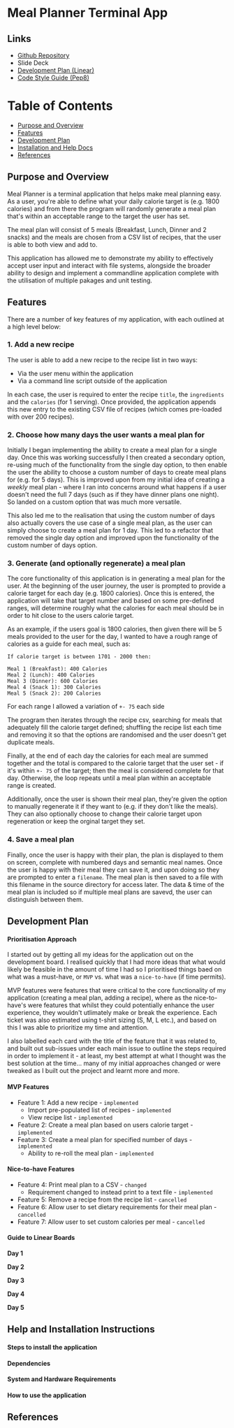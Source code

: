 # Meal Planner Terminal App

## Links
* [Github Repository](https://github.com/kvtrice/meal-planner)
* Slide Deck
* [Development Plan (Linear)](https://linear.app/kats-workspace/join/88596d7e69b639b4a651783417b35e23?s=4)
* [Code Style Guide (Pep8)](https://peps.python.org/pep-0008/#documentation-strings)

# Table of Contents
* [Purpose and Overview](#purpose-and-overview)
* [Features](#features)
* [Development Plan](#development-plan)
* [Installation and Help Docs](#help-and-installation-instructions)
* [References](#references)

## Purpose and Overview
Meal Planner is a terminal application that helps make meal planning easy. As a user, you're able to define what your daily calorie target is (e.g. 1800 calories) and from there the program will randomly generate a meal plan that's within an acceptable range to the target the user has set. 

The meal plan will consist of 5 meals (Breakfast, Lunch, Dinner and 2 snacks) and the meals are chosen from a CSV list of recipes, that the user is able to both view and add to.

This application has allowed me to demonstrate my ability to effectively accept user input and interact with file systems, alongside the broader ability to design and implement a commandline application complete with the utilisation of multiple pakages and unit testing.

## Features
There are a number of key features of my application, with each outlined at a high level below:

### 1. Add a new recipe

The user is able to add a new recipe to the recipe list in two ways:
* Via the user menu within the application
* Via a command line script outside of the application

In each case, the user is required to enter the recipe `title`, the `ingredients` and the `calories` (for 1 serving). Once provided, the application appends this new entry to the existing CSV file of recipes (which comes pre-loaded with over 200 recipes).

### 2. Choose how many days the user wants a meal plan for

Initially I began implementing the ability to create a meal plan for a single day. Once this was working successfully I then created a secondary option, re-using much of the functionality from the single day option, to then enable the user the ability to choose a custom number of days to create meal plans for (e.g. for 5 days). This is improved upon from my initial idea of creating a _weekly_ meal plan - where I ran into concerns around what happens if a user doesn't need the full 7 days (such as if they have dinner plans one night). So landed on a custom option that was much more versatile. 

This also led me to the realisation that using the custom number of days also actually covers the use case of a single meal plan, as the user can simply choose to create a meal plan for 1 day. This led to a refactor that removed the single day option and improved upon the functionality of the custom number of days option. 

### 3. Generate (and optionally regenerate) a meal plan

The core functionality of this application is in generating a meal plan for the user. At the beginning of the user journey, the user is prompted to provide a calorie target for each day (e.g. 1800 calories). Once this is entered, the application will take that target number and based on some pre-defined ranges, will determine roughly what the calories for each meal should be in order to hit close to the users calorie target.

As an example, if the users goal is 1800 calories, then given there will be 5 meals provided to the user for the day, I wanted to have a rough range of calories as a guide for each meal, such as:

```
If calorie target is between 1701 - 2000 then:

Meal 1 (Breakfast): 400 Calories
Meal 2 (Lunch): 400 Calories
Meal 3 (Dinner): 600 Calories
Meal 4 (Snack 1): 300 Calories
Meal 5 (Snack 2): 200 Calories
```

For each range I allowed a variation of `+- 75` each side

The program then iterates through the recipe csv, searching for meals that adequately fill the calorie target defined; shuffling the recipe list each time and removing it so that the options are randomised and the user doesn't get duplicate meals.

Finally, at the end of each day the calories for each meal are summed together and the total is compared to the calorie target that the user set - if it's within `+- 75` of the target; then the meal is considered complete for that day. Otherwise, the loop repeats until a meal plan within an acceptable range is created.

Additionally, once the user is shown their meal plan, they're given the option to manually regenerate it if they want to (e.g. if they don't like the meals). They can also optionally choose to change their calorie target upon regeneration or keep the orginal target they set.


### 4. Save a meal plan

Finally, once the user is happy with their plan, the plan is displayed to them on screen, complete with numbered days and semantic meal names. Once the user is happy with their meal they can save it, and upon doing so they are prompted to enter a `filename`. The meal plan is then saved to a file with this filename in the source directory for access later. The data & time of the meal plan is included so if multiple meal plans are savevd, the user can distinguish between them.

## Development Plan

#### Prioritisation Approach

I started out by getting all my ideas for the application out on the development board. I realised quickly that I had more ideas that what would likely be feasible in the amount of time I had so I prioritised things baed on what was a must-have, or `MVP` vs. what was a `nice-to-have` (if time permits).

MVP features were features that were critical to the core functionality of my application (creating a meal plan, adding a recipe), where as the nice-to-have's were features that whilst they could potentially enhance the user experience, they wouldn't utlimately make or break the experience. Each ticket was also estimated using t-shirt sizing (S, M, L etc.), and based on this I was able to prioritize my time and attention.

I also labelled each card with the title of the feature that it was related to, and built out sub-issues under each main issue to outline the steps required in order to implement it - at least, my best attempt at what I thought was the best solution at the time... many of my initial approaches changed or were tweaked as I built out the project and learnt more and more.

#### MVP Features
* Feature 1: Add a new recipe - `implemented`
    * Import pre-populated list of recipes - `implemented`
    * View recipe list - `implemented`
* Feature 2: Create a meal plan based on users calorie target - `implemented`
* Feature 3: Create a meal plan for specified number of days - `implemented`
    * Ability to re-roll the meal plan - `implemented`

#### Nice-to-have Features
* Feature 4: Print meal plan to a CSV - `changed`
    * Requirement changed to instead print to a text file - `implemented`   
* Feature 5: Remove a recipe from the recipe list - `cancelled`
* Feature 6: Allow user to set dietary requirements for their meal plan - `cancelled`
* Feature 7: Allow user to set custom calories per meal - `cancelled`

#### Guide to Linear Boards



**Day 1**


**Day 2**


**Day 3**


**Day 4**


**Day 5**


## Help and Installation Instructions
#### Steps to install the application


#### Dependencies


#### System and Hardware Requirements


#### How to use the application



## References